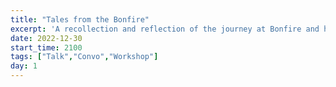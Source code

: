 ```yaml
---
title: "Tales from the Bonfire"
excerpt: 'A recollection and reflection of the journey at Bonfire and how to build ships that unsteward and uncollectively unsteer'
date: 2022-12-30
start_time: 2100
tags: ["Talk","Convo","Workshop"]
day: 1
---
```

